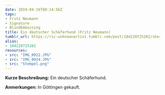 ```yaml
---
date: 2019-04-16T08:14:56Z
tags:
- Fritz Neumann
- Signature
- BlindEmbossing
title: Ein deutscher Schäferhund (Fritz Neumann)
tumblr_url: https://ric-unknownartist.tumblr.com/post/184220725262/short-description-a-german-shepherd-notes-bought
alias:
- 184220725262
resources:
- src: "IMG_0922.JPG"
- src: "IMG_0924.JPG"
- src: "Stempel.png"
---
```


**Kurze Beschreibung:** Ein deutscher Schäferhund.

**Anmerkungen:** In Göttingen gekauft.
